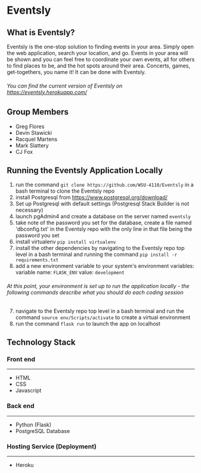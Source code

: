 # Eventsly

## What is Eventsly?

Eventsly is the one-stop solution to finding events in your area. Simply open the web application, search your location, and go. 
Events in your area will be shown and you can feel free to coordinate your own events, all for others to find places to be, and the hot spots around their area. Concerts, games, get-togethers, you name it! It can be done with Eventsly.

###### You can find the current version of Eventsly on https://eventsly.herokuapp.com/

## Group Members

- Greg Flores
- Devin Stawicki
- Racquel Martens
- Mark Slattery
- CJ Fox

## Running the Eventsly Application Locally

1. run the command `git clone https://github.com/WSU-4110/Eventsly` in a bash terminal to clone the Eventsly repo
2. install Postgresql from https://www.postgresql.org/download/
3. Set up Postgresql with default settings (Postgresql Stack Builder is not necessary)
4. launch pgAdmin4 and create a database on the server named `eventsly`
5. take note of the password you set for the database, create a file named 'dbconfig.txt' in the Eventsly repo with the only line in that file being the password you set
6. install virtualenv `pip install virtualenv`
7. install the other dependencies by navigating to the Eventsly repo top level in a bash terminal and running the command `pip install -r requirements.txt`
8. add a new environment variable to your system's environment variables: variable name: `FLASK_ENV` value: `development`
###### At this point, your environment is set up to run the application locally - the following commands describe what you should do each coding session
7. navigate to the Eventsly repo top level in a bash terminal and run the command `source env/Scripts/activate` to create a virtual environment
8. run the command `flask run` to launch the app on localhost


## Technology Stack

### Front end
---
- HTML
- CSS
- Javascript

### Back end
---
- Python (Flask)
- PostgreSQL Database

### Hosting Service (Deployment)
---
- Heroku

